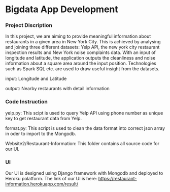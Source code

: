 # Bigdata App Development

### Project Discription
In this project, we are aiming to provide meaningful information about restaurants in a given area in New York City. This is achieved by analysing and joining three different datasets: Yelp API, the new york city restaurant inspection results and New York noise complaints data. With an input of longitude and latitude, the application outputs the cleanliness and noise information about a square area around the input position. Technologies such as Spark SQL etc. are used to draw useful insight from the datasets.

input: Longitude and Latitude

output: Nearby restaurants with detail information

### Code Instruction
yelp.py: This scipt is used to query Yelp API using phone number as unique key to get restaurant data from Yelp.

format.py: This script is used to clean the data format into correct json array in oder to import to the Mongodb.

Website2/Restaurant-Information: This folder contains all source code for our UI.
### UI
Our UI is designed using Django framework with Mongodb and deployed to Heroku polatform. The link of our UI is here: https://restaurant-information.herokuapp.com/result/
